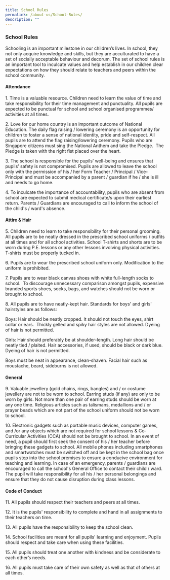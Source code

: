```yaml
---
title: School Rules
permalink: /about-us/School-Rules/
description: ""
---
```

### **School Rules**
Schooling is an important milestone in our children’s lives. In school, they not only acquire knowledge and skills, but they are acculturated to have a set of socially acceptable behaviour and decorum. The set of school rules is an important tool to inculcate values and help establish in our children clear expectations on how they should relate to teachers and peers within the school community.

#### **Attendance**
1\. Time is a valuable resource. Children need to learn the value of time and take responsibility for their time management and punctuality. All pupils are expected to be punctual for school and school organised programmes/ activities at all times.

2\. Love for our home country is an important outcome of National Education. The daily flag raising / lowering ceremony is an opportunity for children to foster a sense of national identity, pride and self-respect. All pupils are to attend the flag raising/lowering ceremony. Pupils who are Singapore citizens must sing the National Anthem and take the Pledge.  The Pledge is taken with the right fist placed over the heart.

3\. The school is responsible for the pupils’ well-being and ensures that pupils’ safety is not compromised. Pupils are allowed to leave the school only with the permission of his / her Form Teacher / Principal / Vice-Principal and must be accompanied by a parent / guardian if he / she is ill and needs to go home.

4\. To inculcate the importance of accountability, pupils who are absent from school are expected to submit medical certificate/s upon their earliest return. Parents / Guardians are encouraged to call to inform the school of the child's / ward's absence.

#### **Attire & Hair**
5\. Children need to learn to take responsibility for their personal grooming. All pupils are to be neatly dressed in the prescribed school uniforms / outfits at all times and for all school activities. School T-shirts and shorts are to be worn during P.E. lessons or any other lessons involving physical activities. T-shirts must be properly tucked in.

6\. Pupils are to wear the prescribed school uniform only. Modification to the uniform is prohibited.

7\. Pupils are to wear black canvas shoes with white full-length socks to school.  To discourage unnecessary comparison amongst pupils, expensive branded sports shoes, socks, bags, and watches should not be worn or brought to school.

8\. All pupils are to have neatly-kept hair. Standards for boys' and girls' hairstyles are as follows:

Boys: Hair should be neatly cropped. It should not touch the eyes, shirt collar or ears.  Thickly gelled and spiky hair styles are not allowed. Dyeing of hair is not permitted.

Girls: Hair should preferably be at shoulder-length. Long hair should be neatly tied / plaited. Hair accessories, if used, should be black or dark blue. Dyeing of hair is not permitted.

Boys must be neat in appearance, clean-shaven. Facial hair such as moustache, beard, sideburns is not allowed.

#### **General**
9\. Valuable jewellery (gold chains, rings, bangles) and / or costume jewellery are not to be worn to school. Earring studs (if any) are only to be worn by girls. Not more than one pair of earring studs should be worn at any one time. Religious articles such as talismans, medallions and / or prayer beads which are not part of the school uniform should not be worn to school.

10\. Electronic gadgets such as portable music devices, computer games, and /or any objects which are not required for school lessons & Co-Curricular Activities (CCA) should not be brought to school. In an event of need, a pupil should first seek the consent of his / her teacher before bringing these gadgets to school. All mobile phones including smartphones and smartwatches must be switched off and be kept in the school bag once pupils step into the school premises to ensure a conducive environment for teaching and learning. In case of an emergency, parents / guardians are encouraged to call the school's General Office to contact their child / ward. The pupil will take responsibility for all his / her personal belongings and ensure that they do not cause disruption during class lessons.

#### **Code of Conduct**
11\. All pupils should respect their teachers and peers at all times. 

12\. It is the pupils' responsibility to complete and hand in all assignments to their teachers on time.

13\. All pupils have the responsibility to keep the school clean.

14\. School facilities are meant for all pupils' learning and enjoyment. Pupils should respect and take care when using these facilities.

15\. All pupils should treat one another with kindness and be considerate to each other’s needs.

16\. All pupils must take care of their own safety as well as that of others at all times.